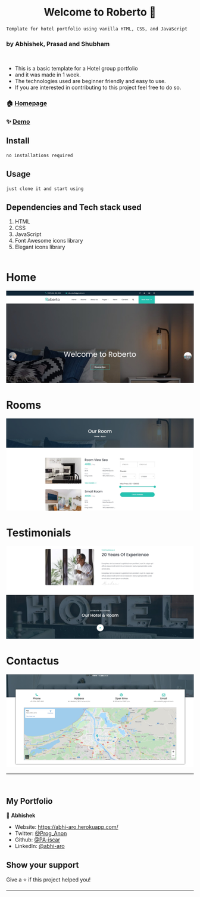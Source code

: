<h1 align="center">Welcome to Roberto 👋</h1>

```
Template for hotel portfolio using vanilla HTML, CSS, and JavaScript
```

### by Abhishek, Prasad and Shubham

<br/>


- This is a basic template for a Hotel group portfolio
- and it was made in 1 week.
- The technologies used are beginner friendly and easy to use.
- If you are interested in contributing to this project feel free to do so.

### 🏠 [Homepage](./Resources/portfolio2.jpg)

### ✨ [Demo](https://roberto-hotel.herokuapp.com/)

## Install

```sh
no installations required
```

## Usage

```sh
just clone it and start using
```

## Dependencies and Tech stack used

1. HTML
1. CSS
1. JavaScript
1. Font Awesome icons library
1. Elegant icons library
   <br/>
   <br/>
# Home
<img src="./Resources/portfolio2.jpg">

# Rooms
<img src="./Resources/robertoRooms.jpg">

# Testimonials
<img src="./Resources/robertoTestimonials.jpg">

# Contactus
<img src="./Resources/robertoContactus.jpg">

---

<br/>

## My Portfolio

👤 **Abhishek**

- Website: https://abhi-aro.herokuapp.com/
- Twitter: [@Prog_Anon](https://twitter.com/Prog_Anon)
- Github: [@PA-iscar](https://github.com/PA-iscar)
- LinkedIn: [@abhi-aro](https://linkedin.com/in/abhi-aro)

## Show your support

Give a ⭐️ if this project helped you!

---